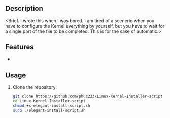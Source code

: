 # <Linux Kernel Installer>

## Description
<Brief. I wrote this when I was bored. I am tired of a scenerio when you have to configure the Kernel everything by yourself, but you have to wait for a single part of the file to be completed. This is for the sake of automatic.>

## Features
- <List Automatically do everything except the config of course.>

## Usage
1. Clone the repository:
   ```bash
   git clone https://github.com/phuc223/Linux-Kernel-Installer-script
   cd Linux-Kernel-Installer-script
   chmod +x elegant-install-script.sh
   sudo ./elegant-install-script.sh
